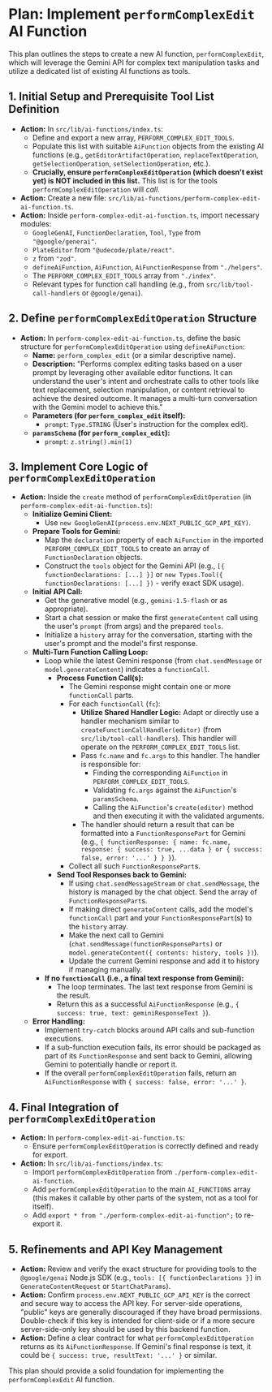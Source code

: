 # Plan: Implement `performComplexEdit` AI Function

This plan outlines the steps to create a new AI function, `performComplexEdit`, which will leverage the Gemini API for complex text manipulation tasks and utilize a dedicated list of existing AI functions as tools.

## 1. Initial Setup and Prerequisite Tool List Definition

*   **Action:** In `src/lib/ai-functions/index.ts`:
    *   Define and export a new array, `PERFORM_COMPLEX_EDIT_TOOLS`.
    *   Populate this list with suitable `AiFunction` objects from the existing AI functions (e.g., `getEditorArtifactOperation`, `replaceTextOperation`, `getSelectionOperation`, `setSelectionOperation`, etc.).
    *   **Crucially, ensure `performComplexEditOperation` (which doesn't exist yet) is NOT included in this list.** This list is for the tools `performComplexEditOperation` will *call*.
*   **Action:** Create a new file: `src/lib/ai-functions/perform-complex-edit-ai-function.ts`.
*   **Action:** Inside `perform-complex-edit-ai-function.ts`, import necessary modules:
    *   `GoogleGenAI`, `FunctionDeclaration`, `Tool`, `Type` from `"@google/generai"`.
    *   `PlateEditor` from `"@udecode/plate/react"`.
    *   `z` from `"zod"`.
    *   `defineAiFunction`, `AiFunction`, `AiFunctionResponse` from `"./helpers"`.
    *   The `PERFORM_COMPLEX_EDIT_TOOLS` array from `"./index"`.
    *   Relevant types for function call handling (e.g., from `src/lib/tool-call-handlers` or `@google/genai`).

## 2. Define `performComplexEditOperation` Structure

*   **Action:** In `perform-complex-edit-ai-function.ts`, define the basic structure for `performComplexEditOperation` using `defineAiFunction`:
    *   **Name:** `perform_complex_edit` (or a similar descriptive name).
    *   **Description:** "Performs complex editing tasks based on a user prompt by leveraging other available editor functions. It can understand the user's intent and orchestrate calls to other tools like text replacement, selection manipulation, or content retrieval to achieve the desired outcome. It manages a multi-turn conversation with the Gemini model to achieve this."
    *   **Parameters (for `perform_complex_edit` itself):**
        *   `prompt`: `Type.STRING` (User's instruction for the complex edit).
    *   **`paramsSchema` (for `perform_complex_edit`):**
        *   `prompt`: `z.string().min(1)`

## 3. Implement Core Logic of `performComplexEditOperation`

*   **Action:** Inside the `create` method of `performComplexEditOperation` (in `perform-complex-edit-ai-function.ts`):
    *   **Initialize Gemini Client:**
        *   Use `new GoogleGenAI(process.env.NEXT_PUBLIC_GCP_API_KEY)`.
    *   **Prepare Tools for Gemini:**
        *   Map the `declaration` property of each `AiFunction` in the imported `PERFORM_COMPLEX_EDIT_TOOLS` to create an array of `FunctionDeclaration` objects.
        *   Construct the `tools` object for the Gemini API (e.g., `[{ functionDeclarations: [...] }]` or `new Types.Tool({ functionDeclarations: [...] })` - verify exact SDK usage).
    *   **Initial API Call:**
        *   Get the generative model (e.g., `gemini-1.5-flash` or as appropriate).
        *   Start a chat session or make the first `generateContent` call using the user's `prompt` (from args) and the prepared `tools`.
        *   Initialize a `history` array for the conversation, starting with the user's prompt and the model's first response.
    *   **Multi-Turn Function Calling Loop:**
        *   Loop while the latest Gemini response (from `chat.sendMessage` or `model.generateContent`) indicates a `functionCall`.
            *   **Process Function Call(s):**
                *   The Gemini response might contain one or more `functionCall` parts.
                *   For each `functionCall` (`fc`):
                    *   **Utilize Shared Handler Logic:** Adapt or directly use a handler mechanism similar to `createFunctionCallHandler(editor)` (from `src/lib/tool-call-handlers`). This handler will operate on the `PERFORM_COMPLEX_EDIT_TOOLS` list.
                    *   Pass `fc.name` and `fc.args` to this handler. The handler is responsible for:
                        *   Finding the corresponding `AiFunction` in `PERFORM_COMPLEX_EDIT_TOOLS`.
                        *   Validating `fc.args` against the `AiFunction`'s `paramsSchema`.
                        *   Calling the `AiFunction`'s `create(editor)` method and then executing it with the validated arguments.
                    *   The handler should return a result that can be formatted into a `FunctionResponsePart` for Gemini (e.g., `{ functionResponse: { name: fc.name, response: { success: true, ...data } or { success: false, error: '...' } } }`).
                *   Collect all such `FunctionResponsePart`s.
            *   **Send Tool Responses back to Gemini:**
                *   If using `chat.sendMessageStream` or `chat.sendMessage`, the history is managed by the chat object. Send the array of `FunctionResponsePart`s.
                *   If making direct `generateContent` calls, add the model's `functionCall` part and your `FunctionResponsePart`(s) to the `history` array.
                *   Make the next call to Gemini (`chat.sendMessage(functionResponseParts)` or `model.generateContent({ contents: history, tools })`).
                *   Update the current Gemini response and add it to history if managing manually.
        *   **If no `functionCall` (i.e., a final text response from Gemini):**
            *   The loop terminates. The last text response from Gemini is the result.
            *   Return this as a successful `AiFunctionResponse` (e.g., `{ success: true, text: geminiResponseText }`).
    *   **Error Handling:**
        *   Implement `try-catch` blocks around API calls and sub-function executions.
        *   If a sub-function execution fails, its error should be packaged as part of its `FunctionResponse` and sent back to Gemini, allowing Gemini to potentially handle or report it.
        *   If the overall `performComplexEditOperation` fails, return an `AiFunctionResponse` with `{ success: false, error: '...' }`.

## 4. Final Integration of `performComplexEditOperation`

*   **Action:** In `perform-complex-edit-ai-function.ts`:
    *   Ensure `performComplexEditOperation` is correctly defined and ready for export.
*   **Action:** In `src/lib/ai-functions/index.ts`:
    *   Import `performComplexEditOperation` from `./perform-complex-edit-ai-function`.
    *   Add `performComplexEditOperation` to the main `AI_FUNCTIONS` array (this makes it callable by other parts of the system, not as a tool for itself).
    *   Add `export * from "./perform-complex-edit-ai-function";` to re-export it.

## 5. Refinements and API Key Management

*   **Action:** Review and verify the exact structure for providing tools to the `@google/genai` Node.js SDK (e.g., `tools: [{ functionDeclarations }]` in `GenerateContentRequest` or `StartChatParams`).
*   **Action:** Confirm `process.env.NEXT_PUBLIC_GCP_API_KEY` is the correct and secure way to access the API key. For server-side operations, "public" keys are generally discouraged if they have broad permissions. Double-check if this key is intended for client-side or if a more secure server-side-only key should be used by this backend function.
*   **Action:** Define a clear contract for what `performComplexEditOperation` returns as its `AiFunctionResponse`. If Gemini's final response is text, it could be `{ success: true, resultText: '...' }` or similar.

This plan should provide a solid foundation for implementing the `performComplexEdit` AI function.